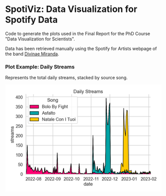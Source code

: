 # SpotiViz: Data Visualization for Spotify Data

Code to generate the plots used in the Final Report for the PhD Course "Data Visualization for Scientists".

Data has been retrieved manually using the Spotify for Artists webpage of the
band [Divinae Miranda](https://artists.spotify.com/c/it/artist/2wvpQCjOmseuzCLC9orKpn/home).

### Plot Example: Daily Streams

Represents the total daily streams, stacked by source song.

![](examples/streams.png)